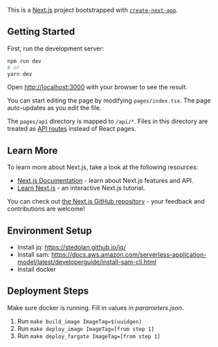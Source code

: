 This is a [Next.js](https://nextjs.org/) project bootstrapped with [`create-next-app`](https://github.com/vercel/next.js/tree/canary/packages/create-next-app).

## Getting Started

First, run the development server:

```bash
npm run dev
# or
yarn dev
```

Open [http://localhost:3000](http://localhost:3000) with your browser to see the result.

You can start editing the page by modifying `pages/index.tsx`. The page auto-updates as you edit the file.

The `pages/api` directory is mapped to `/api/*`. Files in this directory are treated as [API routes](https://nextjs.org/docs/api-routes/introduction) instead of React pages.

## Learn More

To learn more about Next.js, take a look at the following resources:

- [Next.js Documentation](https://nextjs.org/docs) - learn about Next.js features and API.
- [Learn Next.js](https://nextjs.org/learn) - an interactive Next.js tutorial.

You can check out [the Next.js GitHub repository](https://github.com/vercel/next.js/) - your feedback and contributions are welcome!

## Environment Setup

- Install jq: https://stedolan.github.io/jq/
- Install sam: https://docs.aws.amazon.com/serverless-application-model/latest/developerguide/install-sam-cli.html
- Install docker

## Deployment Steps

Make sure docker is running. Fill in values in _parameters.json_.

1. Run `make build_image ImageTag=$(uuidgen)`
2. Run `make deploy_image ImageTag=[from step 1]`
3. Run `make deploy_fargate ImageTag=[from step 1]`

